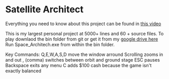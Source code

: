# Satellite Architect

Everything you need to know about this project can be found in [this video](https://drive.google.com/open?id=1-zcw6bwx0SUeFX14_3icuDMxNtaRcpJp)

This is my largest personal project at 5000+ lines and 60 + source files. To play downlaod the bin folder from git or get it from my [google drive here](https://drive.google.com/open?id=1w-hN0-AzVaKrQr_ceyg7GPdkFZIii-0b)
Run Space_Architech.exe from within the bin folder. 

Key Commands:
Q,E,W,A,S,D move the window arround
Scrolling zooms in and out
, (comma) switches between orbit and ground stage
ESC pauses
Backspace exits any menu
C adds $100 cash because the game isn't exactly balanced

